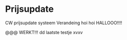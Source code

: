 # Prijsupdate
CW prijsupdate systeem
Verandeing
hoi hoi
HALLOOO!!!!

@@@ WERKT!!!
dd
laatste testje
xvxv
